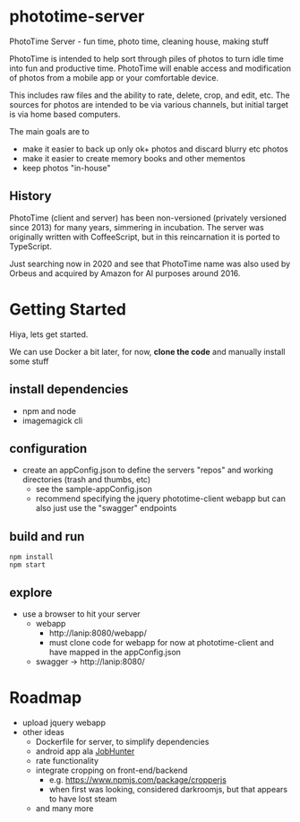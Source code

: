 # phototime-server
PhotoTime Server - fun time, photo time, cleaning house, making stuff

PhotoTime is intended to help sort through piles of photos to turn idle time into fun and productive time.
PhotoTime will enable access and modification of photos from a mobile app or your comfortable device.

This includes raw files and the ability to rate, delete, crop, and edit, etc.
The sources for photos are intended to be via various channels, but initial target is via home based computers.

The main goals are to
* make it easier to back up only ok+ photos and discard blurry etc photos
* make it easier to create memory books and other mementos
* keep photos "in-house" 

## History

PhotoTime (client and server) has been non-versioned (privately versioned since 2013) for many years, simmering in incubation.
The server was originally written with CoffeeScript, but in this reincarnation it is ported to TypeScript.

Just searching now in 2020 and see that PhotoTime name was also used by Orbeus and acquired by Amazon for AI purposes around 2016.

# Getting Started
Hiya, lets get started.

We can use Docker a bit later, for now, <b>clone the code</b> and manually install some stuff

## install dependencies
* npm and node
* imagemagick cli

## configuration
* create an appConfig.json to define the servers "repos" and working directories (trash and thumbs, etc)
    * see the sample-appConfig.json
    * recommend specifying the jquery phototime-client webapp but can also just use the "swagger" endpoints

## build and run
```
npm install
npm start
```

## explore
* use a browser to hit your server
    * webapp
        * http://lanip:8080/webapp/
        * must clone code for webapp for now at phototime-client and have mapped in the appConfig.json
    * swagger -> http://lanip:8080/

# Roadmap
* upload jquery webapp
* other ideas
  * Dockerfile for server, to simplify dependencies
  * android app ala [JobHunter](https://play.google.com/store/apps/details?id=com.mirsaes.jobhunter)
  * rate functionality
  * integrate cropping on front-end/backend
    * e.g. https://www.npmjs.com/package/cropperjs
    * when first was looking, considered darkroomjs, but that appears to have lost steam
  * and many more
